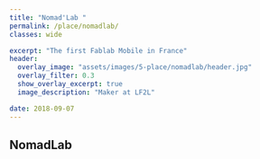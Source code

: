 ```yaml
---
title: "Nomad'Lab "
permalink: /place/nomadlab/
classes: wide

excerpt: "The first Fablab Mobile in France"
header:
  overlay_image: "assets/images/5-place/nomadlab/header.jpg" 
  overlay_filter: 0.3
  show_overlay_excerpt: true 
  image_description: "Maker at LF2L"

date: 2018-09-07
---
```



## NomadLab